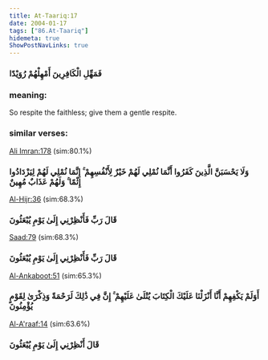 ```yaml
---
title: At-Taariq:17
date: 2004-01-17
tags: ["86.At-Taariq"]
hidemeta: true 
ShowPostNavLinks: true 
---
```

### فَمَهِّلِ الْكَافِرِينَ أَمْهِلْهُمْ رُوَيْدًا
### meaning: 
So respite the faithless; give them a gentle respite.
### similar verses: 

[Ali Imran:178](/3/178) (sim:80.1%)

### وَلَا يَحْسَبَنَّ الَّذِينَ كَفَرُوا أَنَّمَا نُمْلِي لَهُمْ خَيْرٌ لِأَنْفُسِهِمْ ۚ إِنَّمَا نُمْلِي لَهُمْ لِيَزْدَادُوا إِثْمًا ۚ وَلَهُمْ عَذَابٌ مُهِينٌ

[Al-Hijr:36](/15/36) (sim:68.3%)

### قَالَ رَبِّ فَأَنْظِرْنِي إِلَىٰ يَوْمِ يُبْعَثُونَ

[Saad:79](/38/79) (sim:68.3%)

### قَالَ رَبِّ فَأَنْظِرْنِي إِلَىٰ يَوْمِ يُبْعَثُونَ

[Al-Ankaboot:51](/29/51) (sim:65.3%)

### أَوَلَمْ يَكْفِهِمْ أَنَّا أَنْزَلْنَا عَلَيْكَ الْكِتَابَ يُتْلَىٰ عَلَيْهِمْ ۚ إِنَّ فِي ذَٰلِكَ لَرَحْمَةً وَذِكْرَىٰ لِقَوْمٍ يُؤْمِنُونَ

[Al-A'raaf:14](/7/14) (sim:63.6%)

### قَالَ أَنْظِرْنِي إِلَىٰ يَوْمِ يُبْعَثُونَ
